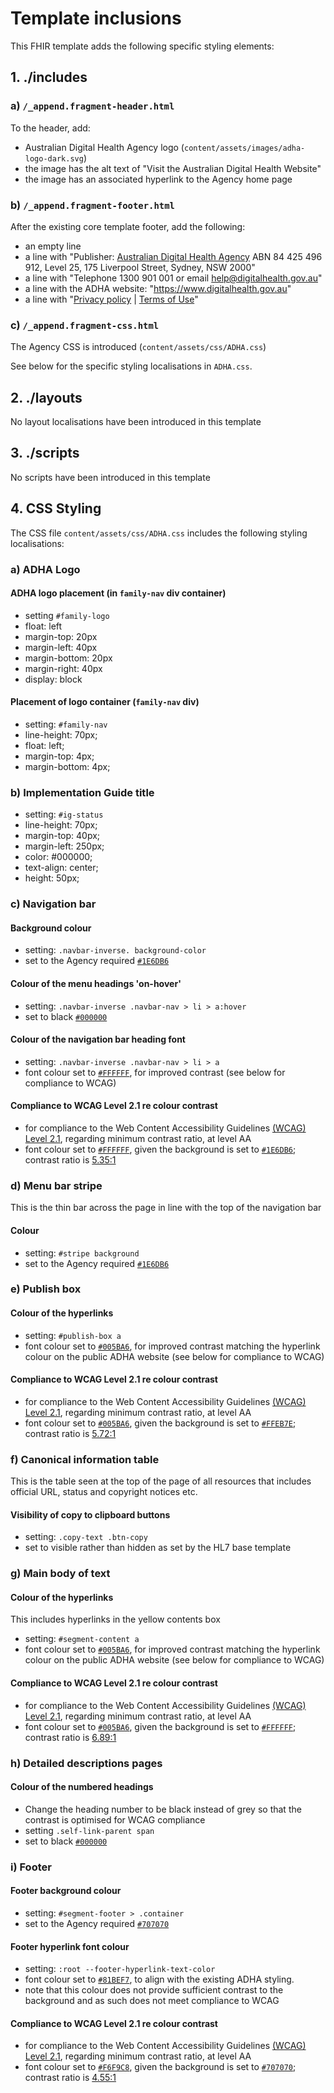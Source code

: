 # Template inclusions
This FHIR template adds the following specific styling elements:

## 1. ./includes
### a) `/_append.fragment-header.html`
To the header, add:
* Australian Digital Health Agency logo (`content/assets/images/adha-logo-dark.svg`)
* the image has the alt text of "Visit the Australian Digital Health Website"
* the image has an associated hyperlink to the Agency home page

### b) `/_append.fragment-footer.html`
After the existing core template footer, add the following:
* an empty line
* a line with "Publisher: [Australian Digital Health Agency](https://www.digitalhealth.gov.au) ABN 84 425 496 912, Level 25, 175 Liverpool Street, Sydney, NSW 2000"
* a line with "Telephone 1300 901 001 or email [help@digitalhealth.gov.au](mailto:help@digitalhealth.gov.au)"
* a line with the ADHA website: "https://www.digitalhealth.gov.au"
* a line with "[Privacy policy](https://www.digitalhealth.gov.au/about-us/policies-privacy-and-reporting/privacy-policy) | [Terms of Use](https://www.digitalhealth.gov.au/about-us/policies-privacy-and-reporting/terms-of-use)"

### c) `/_append.fragment-css.html`
The Agency CSS is introduced (`content/assets/css/ADHA.css`)

See below for the specific styling localisations in `ADHA.css`.

## 2. ./layouts
No layout localisations have been introduced in this template

## 3. ./scripts
No scripts have been introduced in this template

## 4. CSS Styling
The CSS file `content/assets/css/ADHA.css` includes the following styling localisations:

### a) ADHA Logo

#### ADHA logo placement (in `family-nav` div container)
* setting `#family-logo`
* float: left
* margin-top: 20px
* margin-left: 40px
* margin-bottom: 20px
* margin-right: 40px
* display: block

#### Placement of logo container (`family-nav` div)
* setting: `#family-nav`
* line-height: 70px;
* float: left;
* margin-top: 4px;
* margin-bottom: 4px;

### b) Implementation Guide title
* setting: `#ig-status`
* line-height: 70px;
* margin-top: 40px;
* margin-left: 250px;
* color: #000000;
* text-align: center;
* height: 50px;

### c) Navigation bar

#### Background colour
* setting: `.navbar-inverse. background-color`
* set to the Agency required [`#1E6DB6`](https://www.color-hex.com/color/1e6db6)

#### Colour of the menu headings 'on-hover' 
* setting: `.navbar-inverse .navbar-nav > li > a:hover`
* set to black [`#000000`](https://www.color-hex.com/color/000000)

#### Colour of the navigation bar heading font
* setting: `.navbar-inverse .navbar-nav > li > a`
* font colour set to [`#FFFFFF`](https://www.color-hex.com/color/FFFFFF), for improved contrast (see below for compliance to WCAG)

#### Compliance to WCAG Level 2.1 re colour contrast
* for compliance to the Web Content Accessibility Guidelines [(WCAG) Level 2.1](https://www.w3.org/WAI/standards-guidelines/wcag/), regarding minimum contrast ratio, at level AA
* font colour set to [`#FFFFFF`](https://www.color-hex.com/color/FFFFFF), given the background is set to [`#1E6DB6`](https://www.color-hex.com/color/1E6DB6); contrast ratio is [5.35:1](https://webaim.org/resources/contrastchecker/?fcolor=FFFFFF&bcolor=1E6DB6)

### d) Menu bar stripe
This is the thin bar across the page in line with the top of the navigation bar

#### Colour
* setting: `#stripe background`
* set to the Agency required [`#1E6DB6`](https://www.color-hex.com/color/1e6db6)

### e) Publish box

#### Colour of the hyperlinks
* setting: `#publish-box a`
* font colour set to [`#005BA6`](https://www.color-hex.com/color/005BA6), for improved contrast matching the hyperlink colour on the public ADHA website (see below for compliance to WCAG)

#### Compliance to WCAG Level 2.1 re colour contrast
* for compliance to the Web Content Accessibility Guidelines [(WCAG) Level 2.1](https://www.w3.org/WAI/standards-guidelines/wcag/), regarding minimum contrast ratio, at level AA
* font colour set to [`#005BA6`](https://www.color-hex.com/color/005BA6), given the background is set to [`#FFEB7E`](https://www.color-hex.com/color/FFEB7E); contrast ratio is [5.72:1](https://webaim.org/resources/contrastchecker/?fcolor=005BA6&bcolor=FFEB7E)

### f) Canonical information table
This is the table seen at the top of the page of all resources that includes official URL, status and copyright notices etc.

#### Visibility of copy to clipboard buttons
* setting: `.copy-text .btn-copy`
* set to visible rather than hidden as set by the HL7 base template

### g) Main body of text

#### Colour of the hyperlinks
This includes hyperlinks in the yellow contents box
* setting: `#segment-content a`
* font colour set to [`#005BA6`](https://www.color-hex.com/color/005BA6), for improved contrast matching the hyperlink colour on the public ADHA website (see below for compliance to WCAG)

#### Compliance to WCAG Level 2.1 re colour contrast
* for compliance to the Web Content Accessibility Guidelines [(WCAG) Level 2.1](https://www.w3.org/WAI/standards-guidelines/wcag/), regarding minimum contrast ratio, at level AA
* font colour set to [`#005BA6`](https://www.color-hex.com/color/005BA6), given the background is set to [`#FFFFFF`](https://www.color-hex.com/color/FFFFFF); contrast ratio is [6.89:1](https://webaim.org/resources/contrastchecker/?fcolor=005BA6&bcolor=FFFFFF)

### h) Detailed descriptions pages

#### Colour of the numbered headings 
* Change the heading number to be black instead of grey so that the contrast is optimised for WCAG compliance
* setting `.self-link-parent span`
* set to black [`#000000`](https://www.color-hex.com/color/000000)

### i) Footer

#### Footer background colour
* setting: `#segment-footer > .container`
* set to the Agency required [`#707070`](https://www.color-hex.com/color/707070)

#### Footer hyperlink font colour
* setting: `:root --footer-hyperlink-text-color`
* font colour set to [`#81BEF7`](https://www.color-hex.com/color/81BEF7), to align with the existing ADHA styling.
* note that this colour does not provide sufficient contrast to the background and as such does not meet compliance to WCAG

#### Compliance to WCAG Level 2.1 re colour contrast
* for compliance to the Web Content Accessibility Guidelines [(WCAG) Level 2.1](https://www.w3.org/WAI/standards-guidelines/wcag/), regarding minimum contrast ratio, at level AA
* font colour set to [`#F6F9C8`](https://www.color-hex.com/color/F6F9C8), given the background is set to [`#707070`](https://www.color-hex.com/color/707070); contrast ratio is [4.55:1](https://webaim.org/resources/contrastchecker/?fcolor=F6F9C8&bcolor=707070)
